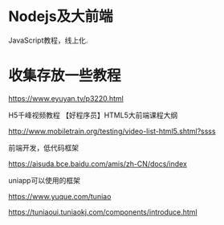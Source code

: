 # Nodejs及大前端

JavaScript教程，线上化.

# 收集存放一些教程

https://www.eyuyan.tv/p3220.html



H5千峰视频教程  【好程序员】HTML5大前端课程大纲

http://www.mobiletrain.org/testing/video-list-html5.shtml?ssss





前端开发，低代码框架

https://aisuda.bce.baidu.com/amis/zh-CN/docs/index



uniapp可以使用的框架

https://www.yuque.com/tuniao

https://tuniaoui.tuniaokj.com/components/introduce.html
